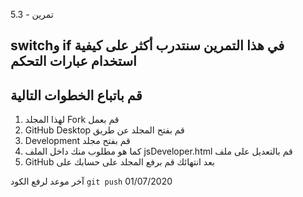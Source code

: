 تمرين - 5.3

## switchو if في هذا التمرين سنتدرب أكثر على كيفية استخدام عبارات التحكم

## قم باتباع الخطوات التالية

1. لهذا المجلد Fork قم بعمل
2. GitHub Desktop قم بفتح المجلد عن طريق
3. Development قم بفتح مجلد
4. كما هو مطلوب منك داخل الملف jsDeveloper.html قم بالتعديل على ملف
5. GitHub بعد انتهائك قم برفع المجلد على حسابك على

آخر موعد لرفع الكود `git push`
01/07/2020
